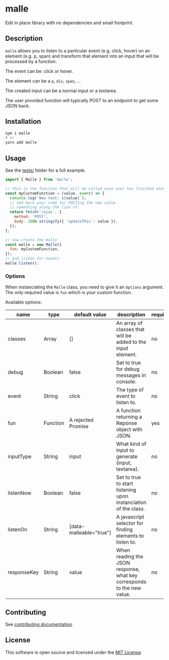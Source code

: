 # malle

Edit in place library with no dependencies and small footprint.

## Description

`malle` allows you to listen to a particular event (e.g. click, hover) on an element (e.g. p, span) and transform that element into an input that will be processed by a function.

The event can be: click or hover.

The element can be a `p`, `div`, `span`, ...

The created input can be a normal input or a textarea.

The user provided function will typically POST to an endpoint to get some JSON back.

## Installation

~~~bash
npm i malle
# or
yarn add malle
~~~

## Usage

See the [tests/](./tests) folder for a full example.

~~~javascript
import { Malle } from 'malle';

// this is the function that will be called once user has finished entering text (press Enter or click outside)
const myCustomFunction = (value, event) => {
  console.log(`New text: ${value}`);
  // add here your code for POSTing the new value
  // something along the line of:
  return fetch('/ajax', {
    method: 'POST',
    body: JSON.stringify({ 'updateThis': value }),
  });
};

// now create the malle
const malle = new Malle({
  fun: myCustomFunction,
});
// and listen for events
malle.listen();
~~~

### Options

When instanciating the `Malle` class, you need to give it an `Options` argument. The only required value is `fun` which is your custom function.

Available options:

| name        | type          | default value           | description                                                            | required |
|-------------|---------------|-------------------------|------------------------------------------------------------------------|----------|
| classes     | Array<string> | []                      | An array of classes that will be added to the input element.           | no       |
| debug       | Boolean       | false                   | Set to true for debug messages in console.                             | no       |
| event       | String        | click                   | The type of event to listen to.                                        | no       |
| fun         | Function      | A rejected Promise      | A function returning a Reponse object with JSON.                       | yes      |
| inputType   | String        | input                   | What kind of input to generate (input, textarea).                      | no       |
| listenNow   | Boolean       | false                   | Set to true to start listening upon instanciation of the class.        | no       |
| listenOn    | String        | [data-malleable="true"] | A javascript selector for finding elements to listen to.               | no       |
| responseKey | String        | value                   | When reading the JSON response, what key corresponds to the new value. | no       |

## Contributing

See [contributing documentation](./CONTRIBUTING.md).

## License

This software is open source and licensed under the [MIT License](./LICENSE).
